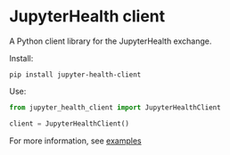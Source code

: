 # JupyterHealth client

A Python client library for the JupyterHealth exchange.

Install:

```
pip install jupyter-health-client
```

Use:

```python
from jupyter_health_client import JupyterHealthClient

client = JupyterHealthClient()
```

For more information, see [examples](https://jupyterhealth.org/software-documentation/)
